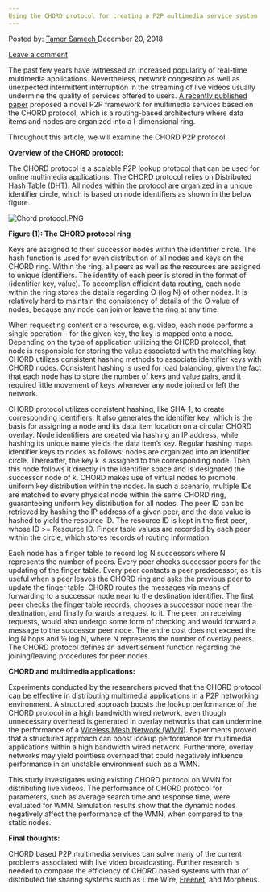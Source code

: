 ```yaml
---
Using the CHORD protocol for creating a P2P multimedia service system
---
```

<article class="post-listing post-27643 post type-post status-publish format-standard has-post-thumbnail hentry category-deepdot-news tag-chord tag-creating tag-multimedia tag-p2p tag-protocol tag-service tag-system">
<div class="post-inner">
<span>Posted by: <a href="https://www.deepdotweb.com/author/tamersameeh/" title="">Tamer Sameeh </a></span>
<span>December 20, 2018</span>

<span><a href="https://www.deepdotweb.com/2018/12/20/using-the-chord-protocol-for-creating-a-p2p-multimedia-service-system/#respond">Leave a comment</a></span>
</p>
<div class="clear"></div>
<div class="entry">
<p>The past few years have witnessed an increased popularity of real-time multimedia applications. Nevertheless, network congestion as well as unexpected intermittent interruption in the streaming of live videos usually undermine the quality of services offered to users. <a href="https://link.springer.com/chapter/10.1007/978-3-030-03748-2_20">A recently published paper</a> proposed a novel P2P framework for multimedia services based on the CHORD protocol, which is a routing-based architecture where data items and nodes are organized into a l-dimensional ring.</p>
<p>Throughout this article, we will examine the CHORD P2P protocol.</p>
<p><strong>Overview of the CHORD protocol:</strong></p>
<p>The CHORD protocol is a scalable P2P lookup protocol that can be used for online multimedia applications. The CHORD protocol relies on Distributed Hash Table (DHT). All nodes within the protocol are organized in a unique identifier circle, which is based on node identifiers as shown in the below figure.</p>
<p><img class="wp-image-27647" src="https://www.deepdotweb.com/wp-content/uploads/2018/12/chord-protocol-png.png" alt="Chord protocol.PNG" srcset="https://www.deepdotweb.com/wp-content/uploads/2018/12/chord-protocol-png.png 699w, https://www.deepdotweb.com/wp-content/uploads/2018/12/chord-protocol-png-300x163.png 300w" sizes="(max-width: 699px) 100vw, 699px" /></p>
<p><strong>Figure (1): The CHORD protocol ring</strong></p>
<p>Keys are assigned to their successor nodes within the identifier circle. The hash function is used for even distribution of all nodes and keys on the CHORD ring. Within the ring, all peers as well as the resources are assigned to unique identifiers. The identity of each peer is stored in the format of (identifier key, value). To accomplish efficient data routing, each node within the ring stores the details regarding O (log N) of other nodes. It is relatively hard to maintain the consistency of details of the O value of nodes, because any node can join or leave the ring at any time.</p>
<p>When requesting content or a resource, e.g. video, each node performs a single operation – for the given key, the key is mapped onto a node. Depending on the type of application utilizing the CHORD protocol, that node is responsible for storing the value associated with the matching key. CHORD utilizes consistent hashing methods to associate identifier keys with CHORD nodes. Consistent hashing is used for load balancing, given the fact that each node has to store the number of keys and value pairs, and it required little movement of keys whenever any node joined or left the network.</p>
<p>CHORD protocol utilizes consistent hashing, like SHA-1, to create corresponding identifiers. It also generates the identifier key, which is the basis for assigning a node and its data item location on a circular CHORD overlay. Node identifiers are created via hashing an IP address, while hashing its unique name yields the data item’s key. Regular hashing maps identifier keys to nodes as follows: nodes are organized into an identifier circle. Thereafter, the key k is assigned to the corresponding node. Then, this node follows it directly in the identifier space and is designated the successor node of k. CHORD makes use of virtual nodes to promote uniform key distribution within the nodes. In such a scenario, multiple IDs are matched to every physical node within the same CHORD ring, guaranteeing uniform key distribution for all nodes. The peer ID can be retrieved by hashing the IP address of a given peer, and the data value is hashed to yield the resource ID. The resource ID is kept in the first peer, whose ID &gt;= Resource ID. Finger table values are recorded by each peer within the circle, which stores records of routing information.</p>
<p>Each node has a finger table to record log N successors where N represents the number of peers. Every peer checks successor peers for the updating of the finger table. Every peer contacts a peer predecessor, as it is useful when a peer leaves the CHORD ring and asks the previous peer to update the finger table. CHORD routes the messages via means of forwarding to a successor node near to the destination identifier. The first peer checks the finger table records, chooses a successor node near the destination, and finally forwards a request to it. The peer, on receiving requests, would also undergo some form of checking and would forward a message to the successor peer node. The entire cost does not exceed the log N hops and ½ log N, where N represents the number of overlay peers. The CHORD protocol defines an advertisement function regarding the joining/leaving procedures for peer nodes.</p>
<p><strong>CHORD and multimedia applications:</strong></p>
<p>Experiments conducted by the researchers proved that the CHORD protocol can be effective in distributing multimedia applications in a P2P networking environment. A structured approach boosts the lookup performance of the CHORD protocol in a high bandwidth wired network, even though unnecessary overhead is generated in overlay networks that can undermine the performance of a <a href="https://www.deepdotweb.com/2016/10/04/noobs-guide-mesh-networking/">Wireless Mesh Network (WMN</a>). Experiments proved that a structured approach can boost lookup performance for multimedia applications within a high bandwidth wired network. Furthermore, overlay networks may yield pointless overhead that could negatively influence performance in an unstable environment such as a WMN.</p>
<p>This study investigates using existing CHORD protocol on WMN for distributing live videos. The performance of CHORD protocol for parameters, such as average search time and response time, were evaluated for WMN. Simulation results show that the dynamic nodes negatively affect the performance of the WMN, when compared to the static nodes.</p>
<p><strong>Final thoughts:</strong></p>
<p>CHORD based P2P multimedia services can solve many of the current problems associated with live video broadcasting. Further research is needed to compare the efficiency of CHORD based systems with that of distributed file sharing systems such as Lime Wire, <a href="https://www.deepdotweb.com/2016/10/22/introduction-freenet-censorship-resistant-network/">Freenet</a>, and Morpheus.</p>
</div>
<span style="display:none"><a href="https://www.deepdotweb.com/tag/chord/" rel="tag">chord</a> <a href="https://www.deepdotweb.com/tag/creating/" rel="tag">creating</a> <a href="https://www.deepdotweb.com/tag/multimedia/" rel="tag">multimedia</a> <a href="https://www.deepdotweb.com/tag/p2p/" rel="tag">p2p</a> <a href="https://www.deepdotweb.com/tag/protocol/" rel="tag">protocol</a> <a href="https://www.deepdotweb.com/tag/service/" rel="tag">service</a> <a href="https://www.deepdotweb.com/tag/system/" rel="tag">system</a></span> <span style="display:none" class="updated">2018-12-20</span>
<div style="display:none" class="vcard author" itemprop="author" itemscope itemtype="http://schema.org/Person"><strong class="fn" itemprop="name"><a href="https://www.deepdotweb.com/author/tamersameeh/" title="Posts by Tamer Sameeh" rel="author">Tamer Sameeh</a></strong></div>
</div>
</article>

